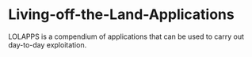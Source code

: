 # Living-off-the-Land-Applications
LOLAPPS is a compendium of applications that can be used to carry out day-to-day exploitation. 

